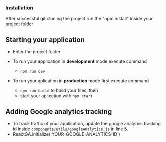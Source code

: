 ### Installation
After successful git cloning the project run the "npm install" inside your project folder

## Starting your application
- Enter the project folder

- To run your application in **development** mode execute command
  - `npm run dev`

- To run your aplication in **production** mode first execute command
  - `npm run build` to build your files, then
  - start your aplication with `npm start`
  
## Adding Google analytics tracking
- To track traffic of your application, update the google analytics tracking id inside
`components/utils/googleAnalytics.js` in line 5. 
- ReactGA.initialize('YOUR-GOOGLE-ANALYTICS-ID')

 

